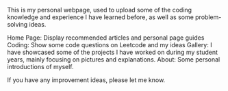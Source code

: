 This is my personal webpage, used to upload some of the coding knowledge and experience I have learned before, as well as some problem-solving ideas.

Home Page:  Display recommended articles and personal page guides
Coding:  Show some code questions on Leetcode and my ideas
Gallery:  I have showcased some of the projects I have worked on during my student years, mainly focusing on pictures and explanations.
About:  Some personal introductions of myself.

If you have any improvement ideas, please let me know.
